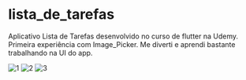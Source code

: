 # lista_de_tarefas

Aplicativo Lista de Tarefas desenvolvido no curso de flutter na Udemy.
Primeira experiência com Image_Picker.
Me diverti e aprendi bastante trabalhando na UI do app.

![1](https://user-images.githubusercontent.com/47922321/116826726-d8146e00-ab6b-11eb-8aaf-071f87c509d5.jpg)
![2](https://user-images.githubusercontent.com/47922321/116826727-d9459b00-ab6b-11eb-865f-4e378914576e.jpg)
![3](https://user-images.githubusercontent.com/47922321/116826729-da76c800-ab6b-11eb-9935-f6923fa98a0c.jpg)

